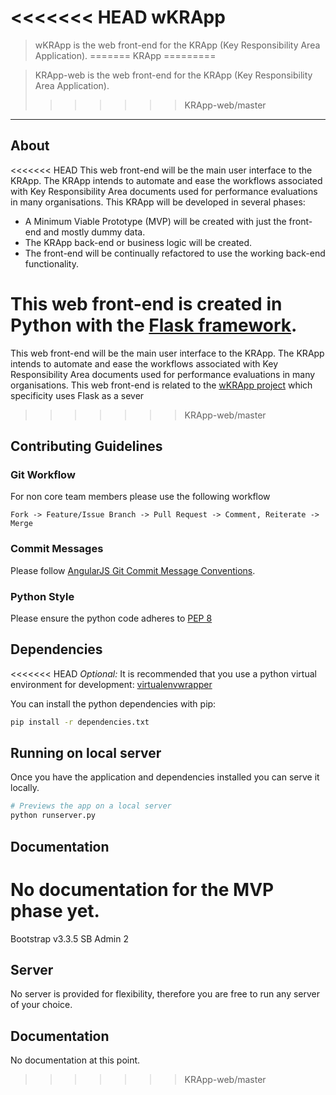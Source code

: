<<<<<<< HEAD
wKRApp
=========

>wKRApp is the web front-end for the KRApp (Key Responsibility Area Application).
=======
KRApp
=========

>KRApp-web is the web front-end for the KRApp (Key Responsibility Area Application).
>>>>>>> KRApp-web/master

-----

## About

<<<<<<< HEAD
This web front-end will be the main user interface to the KRApp. The KRApp intends to automate and ease the workflows associated with Key Responsibility Area documents used for performance evaluations in many organisations. This KRApp will be developed in several phases:

- A Minimum Viable Prototype (MVP) will be created with just the front-end and mostly dummy data.
- The KRApp back-end or business logic will be created.
- The front-end will be continually refactored to use the working back-end functionality.

This web front-end is created in Python with the [Flask framework](http://flask.pocoo.org/).
=======
This web front-end will be the main user interface to the KRApp. 
The KRApp intends to automate and ease the workflows associated with Key Responsibility Area documents used for performance evaluations in many organisations. 
This web front-end is related to the [wKRApp project](https://github.com/stuffy-the-dragon/wKRApp) which specificity uses Flask as a sever

>>>>>>> KRApp-web/master

## Contributing Guidelines

### Git Workflow

For non core team members please use the following workflow

```
Fork -> Feature/Issue Branch -> Pull Request -> Comment, Reiterate -> Merge 
```

### Commit Messages

Please follow [AngularJS Git Commit Message Conventions](https://docs.google.com/document/d/1QrDFcIiPjSLDn3EL15IJygNPiHORgU1_OOAqWjiDU5Y/edit).

### Python Style

Please ensure the python code adheres to [PEP 8](http://legacy.python.org/dev/peps/pep-0008/)

## Dependencies
<<<<<<< HEAD
_Optional:_ It is recommended that you use a python virtual environment for development: [virtualenvwrapper](https://pypi.python.org/pypi/virtualenvwrapper)

You can install the python dependencies with pip:

```bash
pip install -r dependencies.txt
```

## Running on local server

Once you have the application and dependencies installed you can serve it locally.

```bash
# Previews the app on a local server
python runserver.py
```

## Documentation

No documentation for the MVP phase yet.
=======

Bootstrap v3.3.5
SB Admin 2

## Server

No server is provided for flexibility, therefore you are free to run any server of your choice.

## Documentation

No documentation at this point.
>>>>>>> KRApp-web/master
